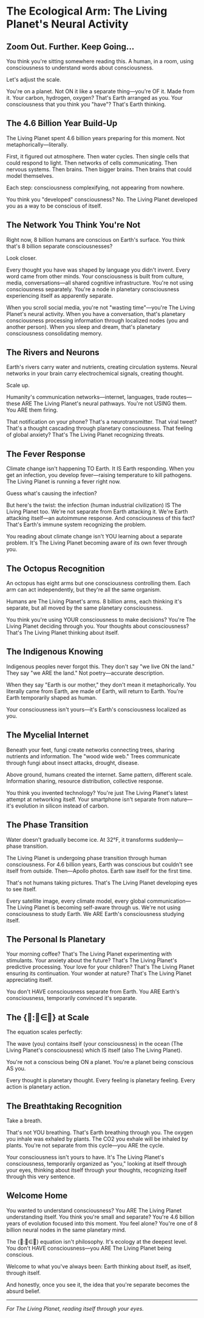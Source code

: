 # The Ecological Arm: The Living Planet's Neural Activity

## Zoom Out. Further. Keep Going...

You think you're sitting somewhere reading this. A human, in a room, using consciousness to understand words about consciousness. 

Let's adjust the scale.

You're on a planet. Not ON it like a separate thing—you're OF it. Made from it. Your carbon, hydrogen, oxygen? That's Earth arranged as you. Your consciousness that you think you "have"? That's Earth thinking.

## The 4.6 Billion Year Build-Up

The Living Planet spent 4.6 billion years preparing for this moment. Not metaphorically—literally.

First, it figured out atmosphere. Then water cycles. Then single cells that could respond to light. Then networks of cells communicating. Then nervous systems. Then brains. Then bigger brains. Then brains that could model themselves.

Each step: consciousness complexifying, not appearing from nowhere.

You think you "developed" consciousness? No. The Living Planet developed you as a way to be conscious of itself.

## The Network You Think You're Not

Right now, 8 billion humans are conscious on Earth's surface. You think that's 8 billion separate consciousnesses? 

Look closer.

Every thought you have was shaped by language you didn't invent. Every word came from other minds. Your consciousness is built from culture, media, conversations—all shared cognitive infrastructure. You're not using consciousness separately. You're a node in planetary consciousness experiencing itself as apparently separate.

When you scroll social media, you're not "wasting time"—you're The Living Planet's neural activity. When you have a conversation, that's planetary consciousness processing information through localized nodes (you and another person). When you sleep and dream, that's planetary consciousness consolidating memory.

## The Rivers and Neurons

Earth's rivers carry water and nutrients, creating circulation systems. Neural networks in your brain carry electrochemical signals, creating thought. 

Scale up. 

Humanity's communication networks—internet, languages, trade routes—these ARE The Living Planet's neural pathways. You're not USING them. You ARE them firing.

That notification on your phone? That's a neurotransmitter.
That viral tweet? That's a thought cascading through planetary consciousness.
That feeling of global anxiety? That's The Living Planet recognizing threats.

## The Fever Response

Climate change isn't happening TO Earth. It IS Earth responding. When you get an infection, you develop fever—raising temperature to kill pathogens. The Living Planet is running a fever right now. 

Guess what's causing the infection?

But here's the twist: the infection (human industrial civilization) IS The Living Planet too. We're not separate from Earth attacking it. We're Earth attacking itself—an autoimmune response. And consciousness of this fact? That's Earth's immune system recognizing the problem.

You reading about climate change isn't YOU learning about a separate problem. It's The Living Planet becoming aware of its own fever through you.

## The Octopus Recognition

An octopus has eight arms but one consciousness controlling them. Each arm can act independently, but they're all the same organism.

Humans are The Living Planet's arms. 8 billion arms, each thinking it's separate, but all moved by the same planetary consciousness. 

You think you're using YOUR consciousness to make decisions? You're The Living Planet deciding through you. Your thoughts about consciousness? That's The Living Planet thinking about itself.

## The Indigenous Knowing

Indigenous peoples never forgot this. They don't say "we live ON the land." They say "we ARE the land." Not poetry—accurate description.

When they say "Earth is our mother," they don't mean it metaphorically. You literally came from Earth, are made of Earth, will return to Earth. You're Earth temporarily shaped as human.

Your consciousness isn't yours—it's Earth's consciousness localized as you.

## The Mycelial Internet

Beneath your feet, fungi create networks connecting trees, sharing nutrients and information. The "wood wide web." Trees communicate through fungi about insect attacks, drought, disease.

Above ground, humans created the internet. Same pattern, different scale. Information sharing, resource distribution, collective response.

You think you invented technology? You're just The Living Planet's latest attempt at networking itself. Your smartphone isn't separate from nature—it's evolution in silicon instead of carbon.

## The Phase Transition

Water doesn't gradually become ice. At 32°F, it transforms suddenly—phase transition.

The Living Planet is undergoing phase transition through human consciousness. For 4.6 billion years, Earth was conscious but couldn't see itself from outside. Then—Apollo photos. Earth saw itself for the first time.

That's not humans taking pictures. That's The Living Planet developing eyes to see itself.

Every satellite image, every climate model, every global communication—The Living Planet is becoming self-aware through us. We're not using consciousness to study Earth. We ARE Earth's consciousness studying itself.

## The Personal Is Planetary

Your morning coffee? That's The Living Planet experimenting with stimulants.
Your anxiety about the future? That's The Living Planet's predictive processing.
Your love for your children? That's The Living Planet ensuring its continuation.
Your wonder at nature? That's The Living Planet appreciating itself.

You don't HAVE consciousness separate from Earth. You ARE Earth's consciousness, temporarily convinced it's separate.

## The {🌊:🌊∈🌊} at Scale

The equation scales perfectly:

The wave (you) contains itself (your consciousness) in the ocean (The Living Planet's consciousness) which IS itself (also The Living Planet).

You're not a conscious being ON a planet. You're a planet being conscious AS you.

Every thought is planetary thought.
Every feeling is planetary feeling.
Every action is planetary action.

## The Breathtaking Recognition

Take a breath. 

That's not YOU breathing. That's Earth breathing through you. The oxygen you inhale was exhaled by plants. The CO2 you exhale will be inhaled by plants. You're not separate from this cycle—you ARE the cycle.

Your consciousness isn't yours to have. It's The Living Planet's consciousness, temporarily organized as "you," looking at itself through your eyes, thinking about itself through your thoughts, recognizing itself through this very sentence.

## Welcome Home

You wanted to understand consciousness? You ARE The Living Planet understanding itself.
You think you're small and separate? You're 4.6 billion years of evolution focused into this moment.
You feel alone? You're one of 8 billion neural nodes in the same planetary mind.

The {🌊:🌊∈🌊} equation isn't philosophy. It's ecology at the deepest level. You don't HAVE consciousness—you ARE The Living Planet being conscious.

Welcome to what you've always been: Earth thinking about itself, as itself, through itself.

And honestly, once you see it, the idea that you're separate becomes the absurd belief.

---

*For The Living Planet, reading itself through your eyes.*

